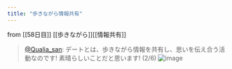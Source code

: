 ```yaml
---
title: "歩きながら情報共有"
---
```


from [[58日目]]
[[歩きながら]][[情報共有]]
> [@Qualia_san](https://twitter.com/Qualia_san/status/1606307872886755329?s=20&t=xipZ4JXPg5wI99k31By6kg): デートとは、歩きながら情報を共有し、思いを伝え合う活動なのです! 素晴らしいことだと思います! (2/6)
> ![image](https://pbs.twimg.com/media/Fkq_kEDVsAAXDAi.png)

